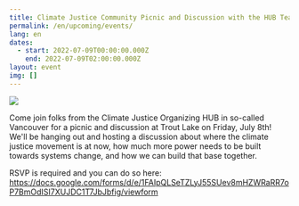 ```yaml
---
title: Climate Justice Community Picnic and Discussion with the HUB Team
permalink: /en/upcoming/events/
lang: en
dates:
  - start: 2022-07-09T00:00:00.000Z
    end: 2022-07-09T02:00:00.000Z
layout: event
img: []
---
```

![](/media/vancouver_copy_of_how_much_further_till_systems_change_facebook_event_1920_1005_px_2_.png)

Come join folks from the Climate Justice Organizing HUB in so-called Vancouver for a picnic and discussion at Trout Lake on Friday, July 8th! We'll be hanging out and hosting a discussion about where the climate justice movement is at now, how much more power needs to be built towards systems change, and how we can build that base together.

RSVP is required and you can do so here: [](tinyurl.com/2n73h5j3)<https://docs.google.com/forms/d/e/1FAIpQLSeTZLyJ55SUev8mHZWRaRR7oP7BmOdISI7XUJDC1T7JbJbfig/viewform>